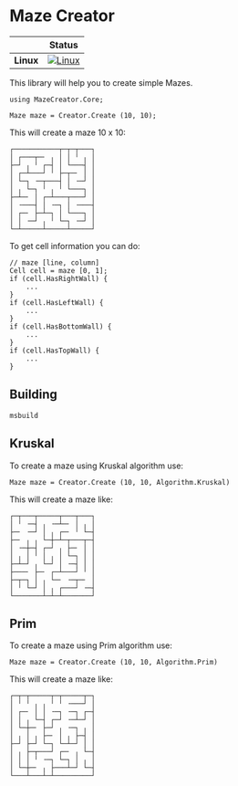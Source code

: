 Maze Creator
============

|  | Status | 
| :------ | :------: | 
| **Linux** | [![Linux](https://travis-ci.org/codefoco/MazeCreator.svg?branch=master)](https://travis-ci.org/codefoco/MazeCreator) |

This library will help you to create simple Mazes.

    using MazeCreator.Core;

    Maze maze = Creator.Create (10, 10);

This will create a maze 10 x 10:

    ┌───────────┬─┬─┬───┐ 
    │ ┌───┬─╴ ╷ │ │ ╵ ╷ │ 
    ├─┘ ╷ ╵ ┌─┤ │ └───┤ │ 
    │ ┌─┴───┘ ╵ ├─┬─╴ │ │ 
    │ └─┐ ╶─┬───┤ │ ╶─┘ │ 
    │ ╷ └─┐ ╵ ╷ ╵ └───┐ │ 
    ├─┴─╴ │ ┌─┴───┬───┘ │ 
    │ ╶───┤ │ ╶─┐ │ ╶───┤ 
    │ ┌─╴ ├─┴─┐ │ └───┐ │ 
    │ │ ╶─┘ ╷ ╵ └─┐ ╶─┘ │ 
    └─┴─────┴─────┴─────┘ 

To get cell information you can do:

    // maze [line, column]
    Cell cell = maze [0, 1];
    if (cell.HasRightWall) {
        ...
    }
    if (cell.HasLeftWall) {
        ...
    }
    if (cell.HasBottomWall) {
        ...
    }
    if (cell.HasTopWall) {
        ...
    }


Building
--------

    msbuild


Kruskal
--------

To create a maze using Kruskal algorithm use:

    Maze maze = Creator.Create (10, 10, Algorithm.Kruskal)

This will create a maze like:

    ┌─┬───┬─────┬───┬───┐ 
    │ ╵ ╶─┤ ╷ ╶─┴─╴ │ ╷ │ 
    ├─╴ ╶─┘ │ ╷ ┌─╴ ╵ └─┤ 
    ├─╴ ╷ ╷ └─┼─┴─┬───┬─┤ 
    │ ╶─┼─┤ ┌─┘ ╷ ├─╴ │ │ 
    │ ╷ │ ╵ │ ╷ │ └─┐ │ │ 
    ├─┴─┘ ╷ └─┘ │ ╶─┤ │ │ 
    ├───╴ ├─╴ ┌─┴───┘ ╵ │ 
    ├─┬─┐ │ ╷ └─╴ ╶─┬─╴ │ 
    │ ╵ └─┘ │ ╷ ┌───┘ ╶─┤ 
    └───────┴─┴─┴───────┘ 


Prim
--------

To create a maze using Prim algorithm use:

    Maze maze = Creator.Create (10, 10, Algorithm.Prim)

This will create a maze like:


    ┌─┬─┬─────┬─┬─────┬─┐ 
    │ ╵ ╵ ╷ ╷ ╵ ╵ ╶───┘ │ 
    │ ┌─╴ │ │ ╶─┐ ╶─┐ ┌─┤ 
    │ │ ╷ └─┤ ┌─┘ ╶─┴─┘ │ 
    │ └─┼─╴ ├─┘ ╷ ╶─┐ ╷ │ 
    │ ╷ │ ╷ ├─╴ │ ╷ ├─┤ │ 
    ├─┘ ├─┘ └─┐ └─┴─┘ │ │ 
    │ ╷ ├─┬───┘ ┌─╴ ╷ └─┤ 
    │ │ │ ╵ ╶─┐ └─┐ │ ╷ │ 
    │ └─┼─╴ ╷ ├───┴─┘ └─┤ 
    └───┴───┴─┴─────────┘  

